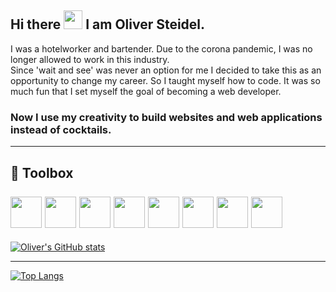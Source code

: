 ## Hi there <img src="https://www.animierte-gifs.net/data/media/1645/animiertes-winken-bild-0080.gif" width="30px" /> I am Oliver Steidel.

I was a hotelworker and bartender.
Due to the corona pandemic, I was no longer allowed to work in this industry.<br> Since 'wait and see' was never an option for me
I decided to take this as an opportunity to change my career. So I taught myself how to code.
It was so much fun that I set myself the goal of becoming a web developer.

### Now I use my creativity to build websites and web applications instead of cocktails.
---
🧰 Toolbox <br><br>
<img src="https://cdn.worldvectorlogo.com/logos/html5.svg" width="50" height="50" />
<img src="https://cdn.worldvectorlogo.com/logos/sass-1.svg" width="50" height="50" />
<img src="https://cdn.worldvectorlogo.com/logos/logo-javascript.svg" width="50" height="50" />
<img src="https://cdn.worldvectorlogo.com/logos/jquery-1.svg" width="50" height="50" />
<img src="https://cdn.worldvectorlogo.com/logos/vue-9.svg" width="50" height="50" />
<img src="https://cdn.worldvectorlogo.com/logos/npm.svg" width="50" height="50" />
<img src="https://cdn.worldvectorlogo.com/logos/gulp-1.svg" width="50" height="50" />
<img src="https://cdn.worldvectorlogo.com/logos/mongodb-icon-1.svg" width="50" height="50" />
---

[![Oliver's GitHub stats](https://github-readme-stats.vercel.app/api?username=oliversteidel&hide=prs,issues,contribs&count_private=true&theme=react)](https://github.com/anuraghazra/github-readme-stats)

---

[![Top Langs](https://github-readme-stats.vercel.app/api/top-langs/?username=oliversteidel&langs_count=6&theme=react)](https://github.com/anuraghazra/github-readme-stats)

<!--
**oliversteidel/oliversteidel** is a ✨ _special_ ✨ repository because its `README.md` (this file) appears on your GitHub profile.

Here are some ideas to get you started:

- 🔭 I’m currently working on ...
- 🌱 I’m currently learning ...
- 👯 I’m looking to collaborate on ...
- 🤔 I’m looking for help with ...
- 💬 Ask me about ...
- 📫 How to reach me: ...
- 😄 Pronouns: ...
- ⚡ Fun fact: ...
-->
